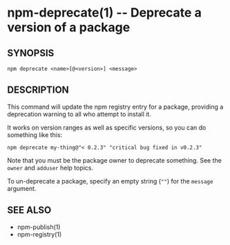 npm-deprecate(1) -- Deprecate a version of a package
====================================================

## SYNOPSIS

    npm deprecate <name>[@<version>] <message>

## DESCRIPTION

This command will update the npm registry entry for a package, providing
a deprecation warning to all who attempt to install it.

It works on version ranges as well as specific versions, so you can do
something like this:

    npm deprecate my-thing@"< 0.2.3" "critical bug fixed in v0.2.3"

Note that you must be the package owner to deprecate something.  See the
`owner` and `adduser` help topics.

To un-deprecate a package, specify an empty string (`""`) for the `message` argument.

## SEE ALSO

* npm-publish(1)
* npm-registry(1)
